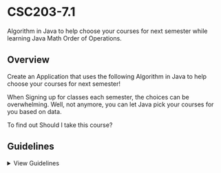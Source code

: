 # CSC203-7.1
Algorithm in Java to help choose your courses for next semester while learning Java Math Order of Operations.

## Overview 
Create an Application that uses the following Algorithm in Java to help choose your courses for next semester!

When Signing up for classes each semester, the choices can be overwhelming. Well, not anymore, you can let Java pick your courses for you based on data.

To find out Should I take this course?
## Guidelines
<details>
<summary>View Guidelines</summary>
Build an application that asks the following questions

F = How fun will the class be (Range 1-10…Where 1 = It is more fun to watch paint dry | and 10 = I would miss free pizza to go to class)?

C = How cool is the Professor (Range 1-10…Where 1 = It is more fun to watch the grass grow | and 10 = I would rather watch the professor talk than go to a live Esports Tournament)?

N = Do I need this class to Graduate (2 = No or 1 = Yes)?

H = How many hours does this class start after I wake up?

P = What is the percent chance I will pass this class (Example .70 would be 70%)?

R = Is this a repeat, have I taken the class before (1 = No or 2 = Yes)?

S = Are any of my smart friends taking this class (1 = No or 2 = Yes)?
</details>
